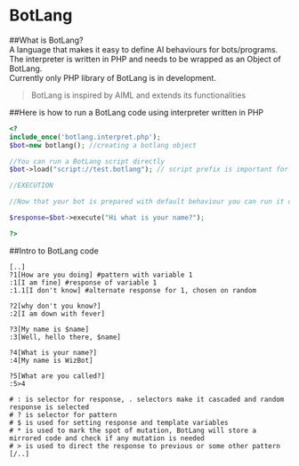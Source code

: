 # BotLang
  
##What is BotLang?  
A language that makes it easy to define AI behaviours for bots/programs. The interpreter is written in PHP and needs to be wrapped as an Object of BotLang.  
Currently only PHP library of BotLang is in development.  
>BotLang is inspired by AIML and extends its functionalities

##Here is how to run a BotLang code using interpreter written in PHP

```PHP
<?
include_once('botlang.interpret.php');
$bot=new botlang(); //creating a botlang object

//You can run a BotLang script directly
$bot->load("script://test.botlang"); // script prefix is important for it to know that you are loading script

//EXECUTION

//Now that your bot is prepared with default behaviour you can run it on different templates 

$response=$bot->execute("Hi what is your name?");

?>
```

##Intro to BotLang code
```
[..]
?1[How are you doing] #pattern with variable 1
:1[I am fine] #response of variable 1
:1.1[I don't know] #alternate response for 1, chosen on random

?2[why don't you know?] 	
:2[I am down with fever]

?3[My name is $name]
:3[Well, hello there, $name]

?4[What is your name?]
:4[My name is WizBot]

?5[What are you called?]
:5>4

# : is selector for response, . selectors make it cascaded and random response is selected
# ? is selector for pattern
# $ is used for setting response and template variables
# * is used to mark the spot of mutation, BotLang will store a mirrored code and check if any mutation is needed
# > is used to direct the response to previous or some other pattern
[/..]
```
